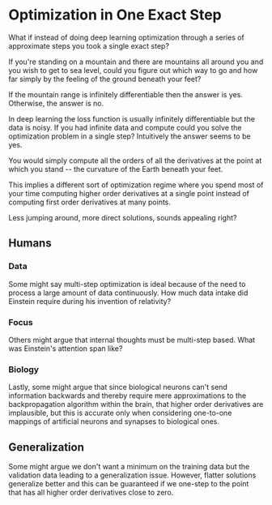 # Optimization in One Exact Step

What if instead of doing deep learning optimization through a series of approximate steps you took a single exact step?

If you're standing on a mountain and there are mountains all around you and you wish to get to sea level, could you figure out which way to go and how far simply by the feeling of the ground beneath your feet?

If the mountain range is infinitely differentiable then the answer is yes. Otherwise, the answer is no.

In deep learning the loss function is usually infinitely differentiable but the data is noisy. If you had infinite data and compute could you solve the optimization problem in a single step? Intuitively the answer seems to be yes.

You would simply compute all the orders of all the derivatives at the point at which you stand -- the curvature of the Earth beneath your feet.

This implies a different sort of optimization regime where you spend most of your time computing higher order derivatives at a single point instead of computing first order derivatives at many points.

Less jumping around, more direct solutions, sounds appealing right?

## Humans

### Data

Some might say multi-step optimization is ideal because of the need to process a large amount of data continuously. How much data intake did Einstein require during his invention of relativity?

### Focus

Others might argue that internal thoughts must be multi-step based. What was Einstein's attention span like?

### Biology

Lastly, some might argue that since biological neurons can't send information backwards and thereby require mere approximations to the backpropagation algorithm within the brain, that higher order derivatives are implausible, but this is accurate only when considering one-to-one mappings of artificial neurons and synapses to biological ones.

## Generalization

Some might argue we don't want a minimum on the training data but the validation data leading to a generalization issue. However, flatter solutions generalize better and this can be guaranteed if we one-step to the point that has all higher order derivatives close to zero. 
